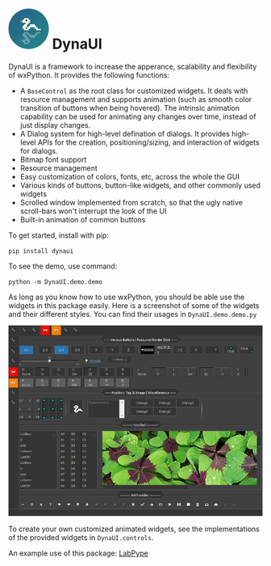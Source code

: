 # ![logo](assets/img/DynaUI.png) DynaUI

DynaUI is a framework to increase the apperance, scalability and flexibility of wxPython.
It provides the following functions:
* A `BaseControl` as the root class for customized widgets. It deals with resource management and supports animation (such as smooth color transition of buttons when being hovered).
The intrinsic animation capability can be used for animating any changes over time, instead of just display changes.
* A Dialog system for high-level defination of dialogs. It provides high-level APIs for the creation, positioning/sizing, and interaction of widgets for dialogs.
* Bitmap font support
* Resource management
* Easy customization of colors, fonts, etc, across the whole the GUI
* Various kinds of buttons, button-like widgets, and other commonly used widgets
* Scrolled window implemented from scratch, so that the ugly native scroll-bars won't interrupt the look of the UI
* Built-in animation of common buttons

To get started, install with pip:

    pip install dynaui

To see the demo, use command:

    python -m DynaUI.demo.demo

As long as you know how to use wxPython, you should be able use the widgets in this package easily.
Here is a screenshot of some of the widgets and their different styles.
You can find their usages in `DynaUI.demo.demo.py`

![logo](assets/img/Screenshot.png)

To create your own customized animated widgets, see the implementations of the provided widgets in `DynaUI.controls`.

An example use of this package: [LabPype](https://github.com/NCBI-Hackathons/LabPype)

